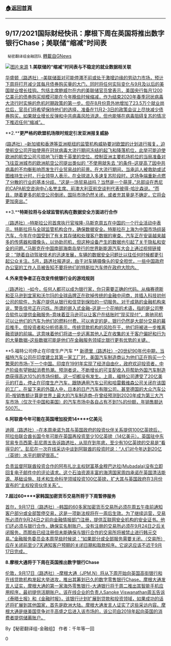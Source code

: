 ###  [:house:返回首頁](https://github.com/ourhimalayas/txt)
---


## 9/17/2021国际财经快讯：摩根下周在英国将推出数字银行Chase；美联储“缩减”时间表
` 秘密翻译组金融团队` [轉載自GNews](https://gnews.org/zh-hans/1538653/)

![](https://assets.gnews.org/wp-content/uploads/2021/09/图片1-56.png)[图片来源](https://dzm0ugdauank9.cloudfront.net/)
**1.美联储的“缩减”时间表与不稳定的就业数据相关联**

[华盛顿（路透社）–美联储面对可能停滞不前或处于激增边缘的劳动力市场，预计下周将打开减少其每月债券购买量的大门，同时将任何实际变化与9月及以后的美国就业增长挂钩。包括主席鲍威尔在内的美联储官员曾表示，美国央行每月1200亿美元的债券购买规模可能在今年晚些时候缩减，作为结束2020年春季冠状病毒大流行时实施的危机时期政策的第一步。但在8月份意外地增加了23.5万个就业岗位后，官员们将希望保持他们的选择，准备在11月2-3日的政策会议上尽快减少债券购买，如果就业增长反弹和中共病毒风险消退，但也能够在病毒阻碍复苏的情况下推迟任何“缩减”。](https://www.oann.com/november-december-feds-taper-timeline-tied-to-volatile-jobs-data/)

**2.****更严格的欧盟机场限时规定引发亚洲报复威胁**

[(路透社）–新加坡和香港等亚洲枢纽的监管机构威胁要对欧盟的计划进行报复，迫使航空公司开始使用在冠状病毒大流行期间冻结的起飞和降落机位，此举可能迫使欧洲的航空公司亏损地飞行数千英里的空位。控制亚洲主要机场机位的当局准备对飞往亚洲城市的欧洲航空公司提出类似的 “不使用就失去 “的条件–这提高了因中共病毒的不均衡影响而发生行业贸易战的前景。在大流行期间，当承运人被救助或试图维持生计时，行业领导人表示，在全球进入多速复苏阶段时，这场争端重新点燃了分散的行业的基本分歧。“这是一场贸易战吗？当然是一个萌芽，”总部设在悉尼的CAPA航空咨询中心名誉主席、前澳大利亚航空谈判代表彼得-哈比森说。“而且，随着更多的航空公司倒闭，国际市场仍然关闭，或者充其量是不确定，它将会更加突出。”](https://www.oann.com/exclusive-tougher-eu-airport-slot-rules-trigger-asia-retaliation-threat-risk-industry-trade-war/)

**3.****特斯拉将与全球监管机构在数据安全方面进行合作**

[（路透社）–特斯拉公司首席执行官埃隆-马斯克周五在中国的一个行业活动中表示，特斯拉将与全球监管机构合作，确保数据安全。特斯拉在上海为中国市场组装汽车，今年在中国受到了有关其存储和处理客户数据的审查。汽车正在安装越来越多的传感器和摄像头，以协助司机，但这种设备产生的数据也引起了关于隐私和安全的问题。”马斯克在中国南部海南岛举行的世界新能源汽车大会上通过视频链接说：”随着自动驾驶技术的迅速发展，车辆的数据安全问题比以往任何时候都更引起公众关注。5月，路透社报道说，由于对车辆摄像头的安全担忧，一些中国政府办公室的工作人员被告知不要将他们的特斯拉汽车停在政府大院内。](https://www.oann.com/tesla-to-work-with-global-regulators-to-ensure-data-security-musk/)

**4.****外来****竞争者****正在****改变传统银行业的游戏规则**

[（路透社）–如今，任何人都可以成为银行家，你只需要正确的代码。从梅赛德斯和亚马逊到宜家和沃尔玛的全球品牌正在砍掉传统的金融中间商，并插入科技初创公司的软件，为客户提供从银行和信贷到保险的一切服务。对于成熟的金融机构来说，警告信号正在闪烁。所谓的嵌入式金融–这是一个花哨的术语，指的是公司整合软件以提供金融服务–意味着亚马逊可以让客户在结账时“现买现付”，奔驰司机可以让他们的汽车为他们的燃料付费。可以肯定的是，银行仍然是大部分交易的幕后推手，但投资者和分析师表示，传统贷款机构的风险在于，他们将被进一步推离融资链的前端。这意味着他们将进一步远离其他人正在收集的关于客户偏好和行为的大量数据–这些数据可能是他们在金融服务领域比银行更有优势的关键。](https://www.oann.com/banks-beware-outsiders-are-cracking-the-code-for-finance/)

**5.福特公司停止在印度生产汽车
**
[新德里（路透社）–20世纪90年代中期，当福特汽车公司在印度建立其第一家工厂时，美国汽车制造商认为他们正在购买一个繁荣的市场–下一个中国。印度在1991年实现了经济自由化，政府欢迎投资者，中产阶级有望掀起消费热潮。预测者说，不断增长的可支配收入将帮助外国汽车制造商获得高达10%的市场份额。这一切都没有发生。上周，福特公司遭受了20亿美元的打击，停止在印度生产汽车，跟随通用汽车公司和哈雷戴维森公司关闭在该国的工厂。在留下来的外国人中，日本的日产汽车有限公司，甚至德国的大众汽车公司–按销售额计算是世界上最大的汽车制造商–在曾经预测到2020年成为第三大汽车市场（仅次于中国和美国）的汽车市场中各自占有不到1%的份额，年销售额达500万。](https://www.oann.com/ford-wakes-up-badly-burnt-from-its-india-dream/)

**6.****阿联酋今年可能在英国****增加****投资****14****亿美元**

[迪拜（路透社）–在本周承诺为其与英国政府的投资伙伴关系提供100亿英镑后，阿拉伯联合酋长国今年可能在英国再投资至少10亿英镑（14亿美元）。英国驻中东贸易专员西蒙-彭尼周五告诉路透社，从现在到年底，至少有10亿英镑的交易是“看得见的”。彭尼在一次在线采访中谈到阿联酋的投资时说：“人们对今年达到20亿（英镑）水平的期望很高。”](https://www.oann.com/uae-could-invest-further-1-4-billion-in-britain-this-year-uk-trade-official-says/)

[负责监督阿联酋投资合作的阿布扎比主权财富基金穆巴达拉(Mubadala)没有立即回复电子邮件中的评论请求。这个石油资源丰富的海湾国家周四承诺在英国清洁能源、基础设施、技术和生命科学领域投资100亿英镑，扩大其与英国政府在3月份宣布的“主权投资伙伴关系”。](https://www.oann.com/uae-could-invest-further-1-4-billion-in-britain-this-year-uk-trade-official-says/)

**7.****超过****60****家韩国加密货币交易所将于下周暂停服务**

[首尔，9月17日（路透社）–韩国的60多家加密货币交易所必须在周五午夜前通知客户部分或全部暂停交易，这是一项新法规将在一周后生效。为了继续运营，交易所必须在9月24日之前向金融情报部门注册，提供互联网安全机构的安全证书。他们还必须与银行合作，确保实名制账户。没有注册的交易所必须在9月24日之后关闭服务，而那些已经注册但未能确保与银行合作的交易所将被禁止进行韩元交易。”金融服务委员会本周早些时候说：”如果部分或全部服务需要关闭，（交易所）应在关闭前至少7天通知客户预期的关闭日期和取款程序。它说这应该不迟于9月17日完成。](https://www.reuters.com/technology/over-60-skorean-crypto-exchanges-set-suspend-services-next-week-2021-09-17/)

**8.****摩根大通将于下周在英国推出数字银行****Chase**

[伦敦，9月17日（路透社）–摩根大通（JPM.N）将从下周开始向英国高街银行和在线贷款机构发起大举进攻，推出其筹划已久的数字零售银行Chase。摩根大通发言人证实，摩根大通的第一家海外零售银行–大通银行将于周二推出其智能手机应用程序，最初提供活期账户。该在线企业的负责人Sanoke Viswanathan周五告诉《泰晤士报》和《金融时报》，该银行计划扩展到贷款和投资领域，如果成功的话还将扩展到其他国家，首先是欧洲大陆。摩根大通发言人证实了这些采访内容。摩根大通是继美国竞争对手高盛之后进入该市场的，该公司自2018年起向英国的消费者提供储蓄账户。](https://www.reuters.com/business/finance/jpmorgan-launch-digital-bank-chase-britain-next-week-2021-09-17/)

By【秘密翻译组-金融组】
作者：千年等一回

0
